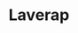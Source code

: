 ---
title: "Laverap"
url: /ciudad-autonoma-de-buenos-aires/laverap-avenida-luis-maria-campos/
shop: lavandería
---